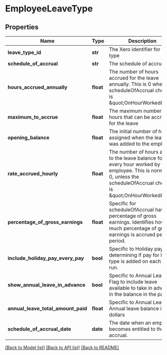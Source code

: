 # EmployeeLeaveType

## Properties
Name | Type | Description | Notes
------------ | ------------- | ------------- | -------------
**leave_type_id** | **str** | The Xero identifier for leave type | [optional] 
**schedule_of_accrual** | **str** | The schedule of accrual | [optional] 
**hours_accrued_annually** | **float** | The number of hours accrued for the leave annually. This is 0 when the scheduleOfAccrual chosen is \&quot;OnHourWorked\&quot; | [optional] 
**maximum_to_accrue** | **float** | The maximum number of hours that can be accrued for the leave | [optional] 
**opening_balance** | **float** | The initial number of hours assigned when the leave was added to the employee | [optional] 
**rate_accrued_hourly** | **float** | The number of hours added to the leave balance for every hour worked by the employee. This is normally 0, unless the scheduleOfAccrual chosen is \&quot;OnHourWorked\&quot; | [optional] 
**percentage_of_gross_earnings** | **float** | Specific for scheduleOfAccrual having percentage of gross earnings. Identifies how much percentage of gross earnings is accrued per pay period. | [optional] 
**include_holiday_pay_every_pay** | **bool** | Specific to Holiday pay. Flag determining if pay for leave type is added on each pay run. | [optional] 
**show_annual_leave_in_advance** | **bool** | Specific to Annual Leave. Flag to include leave available to take in advance in the balance in the payslip | [optional] 
**annual_leave_total_amount_paid** | **float** | Specific to Annual Leave. Annual leave balance in dollars | [optional] 
**schedule_of_accrual_date** | **date** | The date when an employee becomes entitled to their accrual. | [optional] 

[[Back to Model list]](../README.md#documentation-for-models) [[Back to API list]](../README.md#documentation-for-api-endpoints) [[Back to README]](../README.md)


